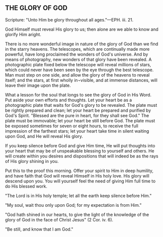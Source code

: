 ## THE GLORY OF GOD ##

Scripture: "Unto Him be glory throughout all ages."—EPH. iii. 21.



God Himself must reveal His glory to us; then alone are we able to know and glorify Him aright.

There is no more wonderful image in nature of the glory of God than we find in the starry heavens. The telescopes, which are continually made more powerful, have long proclaimed the wonders of God's universe. And by means of photography, new wonders of that glory have been revealed. A photographic plate fixed below the telescope will reveal millions of stars, which could never have been seen by the eye through the best telescope. Man must step on one side, and allow the glory of the heavens to reveal itself; and the stars, at first wholly in¬visible, and at immense distances, will leave their image upon the plate.

What a lesson for the soul that longs to see the glory of God in His Word. Put aside your own efforts and thoughts. Let your heart be as a photographic plate that waits for God's glory to be revealed. The plate must be rightly prepared and clean; let your heart be prepared and purified by God's Spirit. "Blessed are the pure in heart, for they shall see God." The plate must be immovable; let your heart be still before God. The plate must be exposed sometimes for seven or eight hours, to receive the full impression of the farthest stars; let your heart take time in silent waiting upon God, and He will reveal His glory.

If you keep silence before God and give Him time, He will put thoughts into your heart that may be of unspeakable blessing to yourself and others. He will create within you desires and dispositions that will indeed be as the rays of His glory shining in you.

Put this to the proof this morning. Offer your spirit to Him in deep humility, and have faith that God will reveal Himself in His holy love. His glory will descend upon you. You will yourself feel the need of giving Him full time to do His blessed work.

"The Lord is in His holy temple; let all the earth keep silence before Him."

"My soul, wait thou only upon God; for my expectation is from Him."

"God hath shined in our hearts, to give the light of the knowledge of the glory of God in the face of Christ Jesus" (2 Cor. iv. 6).

"Be still, and know that I am God."

